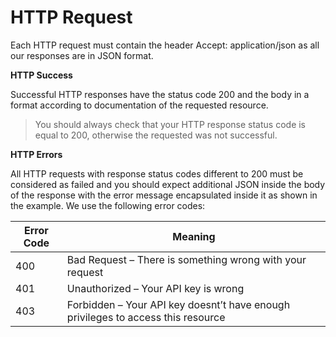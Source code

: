 # HTTP Request

Each HTTP request must contain the header Accept: application/json as all our responses are in JSON format.

**HTTP Success**

Successful HTTP responses have the status code 200 and the body in a format according to documentation of the requested resource.

> You should always check that your HTTP response status code is equal to 200, otherwise the requested was not successful.


**HTTP Errors**

All HTTP requests with response status codes different to 200 must be considered as failed and you should expect additional JSON inside the body of the response with the error message encapsulated inside it as shown in the example. We use the following error codes:

Error Code | Meaning 
---------|----------
 400 | Bad Request – There is something wrong with your request 
 401 | Unauthorized – Your API key is wrong
 403 | Forbidden – Your API key doesnt’t have enough privileges to access this resource
